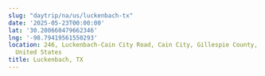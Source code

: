 ```yaml
---
slug: "daytrip/na/us/luckenbach-tx"
date: '2025-05-23T00:00:00'
lat: '30.200660479662346'
lng: '-98.79419561550293'
location: 246, Luckenbach-Cain City Road, Cain City, Gillespie County, Texas, 78624,
  United States
title: Luckenbach, TX
---
```



